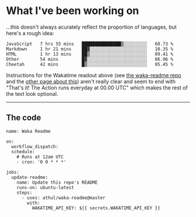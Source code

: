 # What I've been working on

…this doesn't always acurately reflect the proportion of languages, but here's a rough idea:

<!--START_SECTION:waka-->
```text
JavaScript   7 hrs 55 mins   ███████████████▒░░░░░░░░░   60.73 % 
Markdown     1 hr 21 mins    ██▓░░░░░░░░░░░░░░░░░░░░░░   10.35 % 
HTML         1 hr 13 mins    ██▒░░░░░░░░░░░░░░░░░░░░░░   09.41 % 
Other        54 mins         █▓░░░░░░░░░░░░░░░░░░░░░░░   06.96 % 
Cheetah      42 mins         █▒░░░░░░░░░░░░░░░░░░░░░░░   05.45 % 
```
<!--END_SECTION:waka-->

Instructions for the Wakatime readout above (see [the waka-readme repo](https://github.com/athul/waka-readme) and the [other page about this](https://github.com/marketplace/actions/waka-readme)) aren't really clear and seem to end with "That's it! The Action runs everyday at 00.00 UTC" which makes the rest of the text look optional.

---

## The code

```
name: Waka Readme

on:
  workflow_dispatch:
  schedule:
    # Runs at 12am UTC
    - cron: '0 0 * * *'

jobs:
  update-readme:
    name: Update this repo's README
    runs-on: ubuntu-latest
    steps:
      - uses: athul/waka-readme@master
        with:
          WAKATIME_API_KEY: ${{ secrets.WAKATIME_API_KEY }}
```
